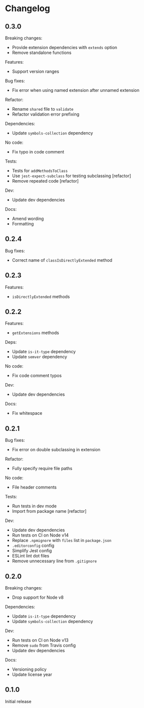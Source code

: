 # Changelog

## 0.3.0

Breaking changes:

* Provide extension dependencies with `extends` option
* Remove standalone functions

Features:

* Support version ranges

Bug fixes:

* Fix error when using named extension after unnamed extension

Refactor:

* Rename `shared` file to `validate`
* Refactor validation error prefixing

Dependencies:

* Update `symbols-collection` dependency

No code:

* Fix typo in code comment

Tests:

* Tests for `addMethodsToClass`
* Use `jest-expect-subclass` for testing subclassing [refactor]
* Remove repeated code [refactor]

Dev:

* Update dev dependencies

Docs:

* Amend wording
* Formatting

## 0.2.4

Bug fixes:

* Correct name of `classIsDirectlyExtended` method

## 0.2.3

Features:

* `isDirectlyExtended` methods

## 0.2.2

Features:

* `getExtensions` methods

Deps:

* Update `is-it-type` dependency
* Update `semver` dependency

No code:

* Fix code comment typos

Dev:

* Update dev dependencies

Docs:

* Fix whitespace

## 0.2.1

Bug fixes:

* Fix error on double subclassing in extension

Refactor:

* Fully specify require file paths

No code:

* File header comments

Tests:

* Run tests in dev mode
* Import from package name [refactor]

Dev:

* Update dev dependencies
* Run tests on CI on Node v14
* Replace `.npmignore` with `files` list in `package.json`
* `.editorconfig` config
* Simplify Jest config
* ESLint lint dot files
* Remove unnecessary line from `.gitignore`

## 0.2.0

Breaking changes:

* Drop support for Node v8

Dependencies:

* Update `is-it-type` dependency
* Update `symbols-collection` dependency

Dev:

* Run tests on CI on Node v13
* Remove `sudo` from Travis config
* Update dev dependencies

Docs:

* Versioning policy
* Update license year

## 0.1.0

Initial release
